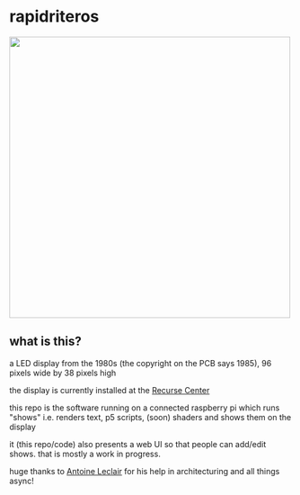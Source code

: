 # rapidriteros

<img src="https://github.com/user-attachments/assets/8c83438a-b475-4aa2-a457-cfa5b6127c11" style="width:500px">

## what is this?

a LED display from the 1980s (the copyright on the PCB says 1985), 96 pixels wide by 38 pixels high

the display is currently installed at the [Recurse Center](https://www.recurse.com/)

this repo is the software running on a connected raspberry pi which runs "shows" i.e. renders text, p5 scripts, (soon) shaders and shows them on the display

it (this repo/code) also presents a web UI so that people can add/edit shows. that is mostly a work in progress.

huge thanks to [Antoine Leclair](https://github.com/antoineleclair/) for his help in architecturing and all things async!
